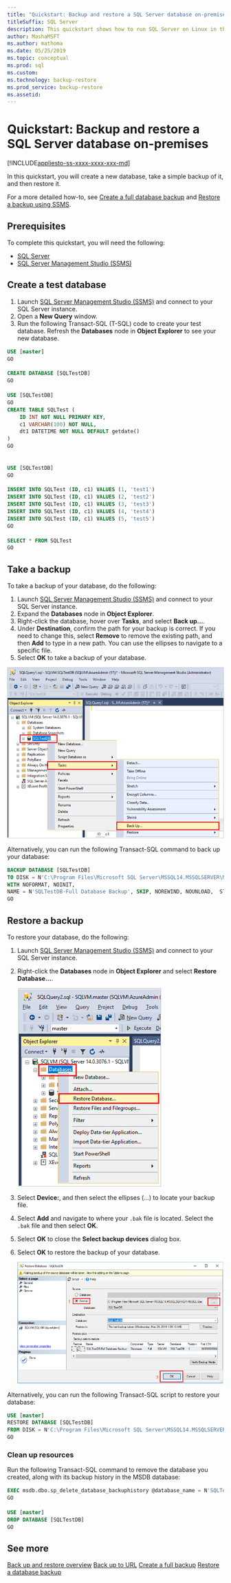 ```yaml
---
title: "Quickstart: Backup and restore a SQL Server database on-premises"
titleSuffix: SQL Server
description: This quickstart shows how to run SQL Server on Linux in the cloud of your choice.
author: MashaMSFT 
ms.author: mathoma 
ms.date: 05/25/2019
ms.topic: conceptual
ms.prod: sql  
ms.custom: 
ms.technology: backup-restore
ms.prod_service: backup-restore
ms.assetid:
---
```

# Quickstart: Backup and restore a SQL Server database on-premises
[!INCLUDE[appliesto-ss-xxxx-xxxx-xxx-md](../../includes/appliesto-ss-xxxx-xxxx-xxx-md.md)]

In this quickstart, you will create a new database, take a simple backup of it, and then restore it. 

For a more detailed how-to, see [Create a full database backup](create-a-full-database-backup-sql-server.md) and [Restore a backup using SSMS](restore-a-database-backup-using-ssms.md).

## Prerequisites
To complete this quickstart, you will need the following: 

- [SQL Server](https://www.microsoft.com/en-us/sql-server/sql-server-downloads)
- [SQL Server Management Studio (SSMS)](../../ssms/download-sql-server-management-studio-ssms.md)

## Create a test database 

1. Launch [SQL Server Management Studio (SSMS)](../../ssms/download-sql-server-management-studio-ssms.md) and connect to your SQL Server instance.
1. Open a **New Query** window. 
1. Run the following Transact-SQL (T-SQL) code to create your test database. Refresh the **Databases** node in **Object Explorer** to see your new database. 

```sql
USE [master]
GO

CREATE DATABASE [SQLTestDB]
GO

USE [SQLTestDB]
GO
CREATE TABLE SQLTest (
	ID INT NOT NULL PRIMARY KEY,
	c1 VARCHAR(100) NOT NULL,
	dt1 DATETIME NOT NULL DEFAULT getdate()
)
GO


USE [SQLTestDB]
GO

INSERT INTO SQLTest (ID, c1) VALUES (1, 'test1')
INSERT INTO SQLTest (ID, c1) VALUES (2, 'test2')
INSERT INTO SQLTest (ID, c1) VALUES (3, 'test3')
INSERT INTO SQLTest (ID, c1) VALUES (4, 'test4')
INSERT INTO SQLTest (ID, c1) VALUES (5, 'test5')
GO

SELECT * FROM SQLTest
GO
```
 
## Take a backup
To take a backup of your database, do the following: 

1. Launch [SQL Server Management Studio (SSMS)](../../ssms/download-sql-server-management-studio-ssms.md) and connect to your SQL Server instance.
1. Expand the **Databases** node in **Object Explorer**.  
1. Right-click the database, hover over **Tasks**, and select **Back up...**. 
1. Under **Destination**, confirm the path for your backup is correct. If you need to change this, select **Remove** to remove the existing path, and then **Add** to type in a new path. You can use the ellipses to navigate to a specific file. 
1. Select **OK** to take a backup of your database. 

![Take SQL backup](media/quickstart-backup-restore-database/backup-db-ssms.png)

Alternatively, you can run the following Transact-SQL command to back up your database: 

```sql
BACKUP DATABASE [SQLTestDB] 
TO DISK = N'C:\Program Files\Microsoft SQL Server\MSSQL14.MSSQLSERVER\MSSQL\Backup\SQLTestDB.bak' 
WITH NOFORMAT, NOINIT,  
NAME = N'SQLTestDB-Full Database Backup', SKIP, NOREWIND, NOUNLOAD,  STATS = 10
GO
```


## Restore a backup
To restore your database, do the following: 

1. Launch [SQL Server Management Studio (SSMS)](../../ssms/download-sql-server-management-studio-ssms.md) and connect to your SQL Server instance.
1. Right-click the **Databases** node in **Object Explorer** and select **Restore Database...**.

    ![Restore a database](media/quickstart-backup-restore-database/restore-db-ssms1.png)

1. Select **Device:**, and then select the ellipses (...) to locate your backup file. 
1. Select **Add** and navigate to where your `.bak` file is located. Select the `.bak` file and then select **OK**. 
1. Select **OK** to close the **Select backup devices** dialog box. 
1. Select **OK** to restore the backup of your database. 

    ![Restore the database](media/quickstart-backup-restore-database/restore-db-ssms2.png)

Alternatively, you can run the following Transact-SQL script to restore your database:

```sql
USE [master]
RESTORE DATABASE [SQLTestDB] 
FROM DISK = N'C:\Program Files\Microsoft SQL Server\MSSQL14.MSSQLSERVER\MSSQL\Backup\SQLTestDB.bak' WITH  FILE = 1,  NOUNLOAD,  STATS = 5
GO
```

### Clean up resources
Run the following Transact-SQL command to remove the database you created, along with its backup history in the MSDB database:

```sql
EXEC msdb.dbo.sp_delete_database_backuphistory @database_name = N'SQLTestDB'
GO

USE [master]
DROP DATABASE [SQLTestDB]
GO
```

## See more
[Back up and restore overview](back-up-and-restore-of-sql-server-databases.md)
[Back up to URL](sql-server-backup-to-url.md)
[Create a full backup](create-a-full-database-backup-sql-server.md)
[Restore a database backup](restore-a-database-backup-using-ssms.md)
